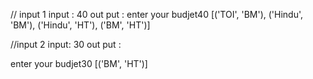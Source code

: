 // input 1
input : 40
out put : 
enter your budjet40
[('TOI', 'BM'), ('Hindu', 'BM'), ('Hindu', 'HT'), ('BM', 'HT')]

//input 2
 input: 30
 out put :
  
enter your budjet30
[('BM', 'HT')]
  
